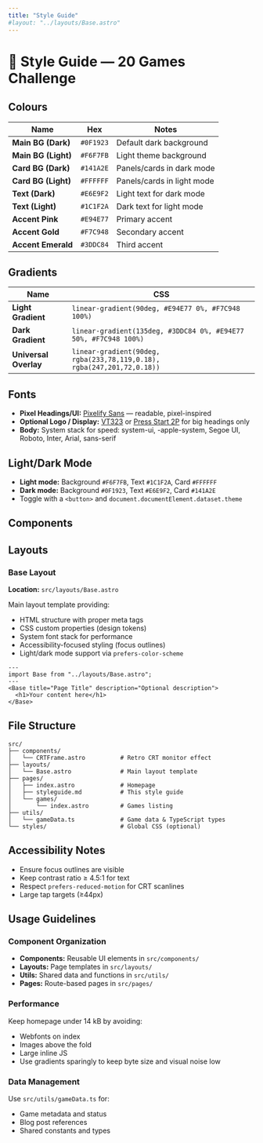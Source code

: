 ```yaml
---
title: "Style Guide"
#layout: "../layouts/Base.astro"
---
```


# 🎨 Style Guide — 20 Games Challenge

## Colours

| Name                | Hex       | Notes                      |
| ------------------- | --------- | -------------------------- |
| **Main BG (Dark)**  | `#0F1923` | Default dark background    |
| **Main BG (Light)** | `#F6F7FB` | Light theme background     |
| **Card BG (Dark)**  | `#141A2E` | Panels/cards in dark mode  |
| **Card BG (Light)** | `#FFFFFF` | Panels/cards in light mode |
| **Text (Dark)**     | `#E6E9F2` | Light text for dark mode   |
| **Text (Light)**    | `#1C1F2A` | Dark text for light mode   |
| **Accent Pink**     | `#E94E77` | Primary accent             |
| **Accent Gold**     | `#F7C948` | Secondary accent           |
| **Accent Emerald**  | `#3DDC84` | Third accent               |

## Gradients

| Name                  | CSS                                                                    |
| --------------------- | ---------------------------------------------------------------------- |
| **Light Gradient**    | `linear-gradient(90deg, #E94E77 0%, #F7C948 100%)`                     |
| **Dark Gradient**     | `linear-gradient(135deg, #3DDC84 0%, #E94E77 50%, #F7C948 100%)`       |
| **Universal Overlay** | `linear-gradient(90deg, rgba(233,78,119,0.18), rgba(247,201,72,0.18))` |

## Fonts

- **Pixel Headings/UI:** [Pixelify Sans](https://fonts.google.com/specimen/Pixelify+Sans) — readable, pixel-inspired
- **Optional Logo / Display:** [VT323](https://fonts.google.com/specimen/VT323) or [Press Start 2P](https://fonts.google.com/specimen/Press+Start+2P) for big headings only
- **Body:** System stack for speed: system-ui, -apple-system, Segoe UI, Roboto, Inter, Arial, sans-serif

## Light/Dark Mode

- **Light mode:** Background `#F6F7FB`, Text `#1C1F2A`, Card `#FFFFFF`
- **Dark mode:** Background `#0F1923`, Text `#E6E9F2`, Card `#141A2E`
- Toggle with a `<button>` and `document.documentElement.dataset.theme`

## Components


## Layouts

### Base Layout
**Location:** `src/layouts/Base.astro`

Main layout template providing:
- HTML structure with proper meta tags
- CSS custom properties (design tokens)
- System font stack for performance
- Accessibility-focused styling (focus outlines)
- Light/dark mode support via `prefers-color-scheme`

```astro
---
import Base from "../layouts/Base.astro";
---
<Base title="Page Title" description="Optional description">
  <h1>Your content here</h1>
</Base>
```

## File Structure

```
src/
├── components/
│   └── CRTFrame.astro          # Retro CRT monitor effect
├── layouts/
│   └── Base.astro              # Main layout template
├── pages/
│   ├── index.astro             # Homepage
│   ├── styleguide.md           # This style guide
│   └── games/
│       └── index.astro         # Games listing
├── utils/
│   └── gameData.ts             # Game data & TypeScript types
└── styles/                     # Global CSS (optional)
```

## Accessibility Notes

- Ensure focus outlines are visible
- Keep contrast ratio ≥ 4.5:1 for text
- Respect `prefers-reduced-motion` for CRT scanlines
- Large tap targets (≥44px)

## Usage Guidelines

### Component Organization
- **Components:** Reusable UI elements in `src/components/`
- **Layouts:** Page templates in `src/layouts/`
- **Utils:** Shared data and functions in `src/utils/`
- **Pages:** Route-based pages in `src/pages/`

### Performance
Keep homepage under 14 kB by avoiding:
- Webfonts on index
- Images above the fold
- Large inline JS
- Use gradients sparingly to keep byte size and visual noise low

### Data Management
Use `src/utils/gameData.ts` for:
- Game metadata and status
- Blog post references
- Shared constants and types
